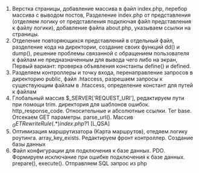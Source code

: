 1. Верстка страницы, добавление массива в файл index.php, перебор массива с выводом постов, 
Разделение index.php от представления (отделяем логику от представления подключая файл представления к файлу логики),
добавление файла about.php, указываем ссылки на страницы.
2. Отделение повторяющихся представлений в отдельный файл,
разделение кода на директории,
создание своих функций dd() и dump(), решение проблемы связанной с обращением пользователя к файлам не предназначенным для вывода чего либо на экран,
Первый вариант: проверка объявления константы define() и defined.
3. Разделяем контроллеры и точку входа, перенаправление запросов в директорию public, файл .htaccess, разрешаем запросы к существующим файлам в .htaccess, определение констант для путей к файлам
4. Глобальный массив $_SERVER['REQUEST_URI'], редактируем пути при помощи trim. директория для шаблонов ошибок. http_response_code. Относительные и абсолютные ссылки. Тег base. Отсекаем GET параметры. parse_url(). Массив $_GET
   RewriteRule (.*) index.php?$1 [L,QSA]
5. Оптимизация маршрутизатора (Карта маршрутов), отедяем логику роутинга. array_key_exists. Редактируем фронт контроллер. Создание базы данных
6. Файл конфигурации для подключения к базе данных. PDO. Формируем исключание при ошибке подключения к базе данных. prepare(), execute(). Отправляем SQL запрос из php